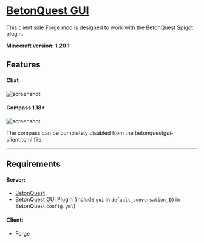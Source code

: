# [BetonQuest GUI](https://www.curseforge.com/minecraft/mc-mods/betonquest-gui)

This client side Forge mod is designed to work with the BetonQuest Spigot plugin.

**Minecraft version: 1.20.1**

## Features
#### Chat
![screenshot](../master/images/demo.png?raw=true)

#### Compass 1.18+
![screenshot](../master/images/compassdemo.png?raw=true)

The compass can be completely disabled from the betonquestgui-client.toml file.

---

## Requirements
#### Server:
* [BetonQuest](https://www.spigotmc.org/resources/betonquest.2117/)
* [BetonQuest GUI Plugin](https://github.com/giovanni-bozzano/betonquest-gui-plugin/releases) (include ```gui``` in ```default_conversation_IO``` in BetonQuest ```config.yml```)
#### Client:
* Forge

